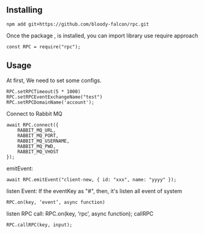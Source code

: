 ## Installing

```
npm add git+https://github.com/bloody-falcon/rpc.git
```

Once the package , is installed, you can import library use require approach
```
const RPC = require("rpc");
```
## Usage

At first, We need to set some configs.
```
RPC.setRPCTimeout(5 * 1000)
RPC.setRPCEventExchangeName("test")
RPC.setRPCDomainName('account');
```
Connect to Rabbit MQ
```
await RPC.connect({
  	RABBIT_MQ_URL,
    RABBIT_MQ_PORT,
    RABBIT_MQ_USERNAME,
    RABBIT_MQ_PWD,
    RABBIT_MQ_VHOST
});
```
emitEvent:
```
await RPC.emitEvent("client-new, { id: "xxx", name: "yyyy" });
```
listen Event: If the eventKey as "#", then, it's listen all event of system
```
RPC.on(key, ‘event’, async function)
```
listen RPC call:
RPC.on(key, ‘rpc’, async function);
callRPC
```
RPC.callRPC(key, input);
```